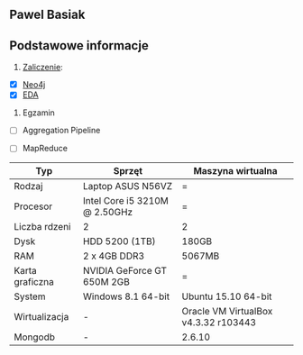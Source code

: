 ## Pawel Basiak

## Podstawowe informacje


1. [Zaliczenie](zad2/readme.md):
 - [x] [Neo4j](https://github.com/pbasiak/neo4j-database)
 - [x] [EDA](zad2/readme.md)
1. Egzamin
 - [ ] Aggregation Pipeline
 - [ ] MapReduce


Typ  | Sprzęt | Maszyna wirtualna
------------- | ------------- | -------------
Rodzaj | Laptop ASUS N56VZ | =
Procesor | Intel Core i5 3210M @ 2.50GHz | =
Liczba rdzeni  | 2 | 2
Dysk | HDD 5200 (1TB) | 180GB
RAM | 2 x 4GB DDR3 | 5067MB
Karta graficzna | NVIDIA GeForce GT 650M 2GB | =
System | Windows 8.1 64-bit | Ubuntu 15.10 64-bit
Wirtualizacja | - | Oracle VM VirtualBox v4.3.32 r103443
Mongodb | - | 2.6.10


